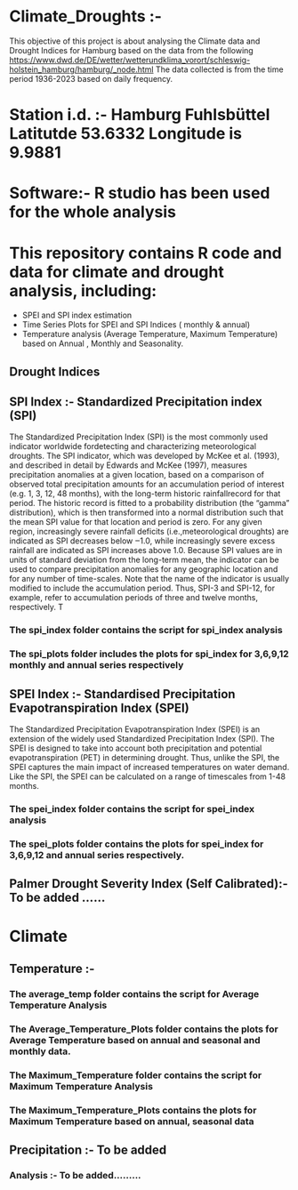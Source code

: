 # Climate_Droughts :- 
This objective of this project is about analysing the Climate data and Drought Indices for Hamburg based on the data from the following 
https://www.dwd.de/DE/wetter/wetterundklima_vorort/schleswig-holstein_hamburg/hamburg/_node.html
The data collected  is from the time period  1936-2023 based on daily frequency. 

# Station i.d. :-  Hamburg Fuhlsbüttel Latitutde 53.6332 Longitude is 9.9881 

# Software:- R studio has been used for the whole analysis 

# This repository contains R code and data for climate and drought analysis, including:
- SPEI and SPI index estimation
- Time Series Plots for SPEI and SPI Indices ( monthly & annual)
- Temperature analysis (Average Temperature, Maximum Temperature) based on Annual , Monthly and Seasonality.

## Drought Indices 

## SPI Index :- Standardized Precipitation index (SPI) 
The Standardized Precipitation Index (SPI) is the most commonly used indicator worldwide fordetecting and characterizing meteorological droughts. The SPI indicator, which was developed by McKee et al. (1993), and described in detail by Edwards and McKee (1997), measures precipitation anomalies at a given location, based on a comparison of observed total precipitation amounts for an accumulation period of interest (e.g. 1, 3, 12, 48 months), with the long-term historic rainfallrecord for that period. The historic record is fitted to a probability distribution (the “gamma” distribution), which is then transformed into a normal distribution such that the mean SPI value for
that location and period is zero. For any given region, increasingly severe rainfall deficits (i.e.,meteorological droughts) are indicated as SPI decreases below ‒1.0, while increasingly severe excess rainfall are indicated as SPI increases above 1.0. Because SPI values are in units of standard deviation from the long-term mean, the indicator can be used to compare precipitation anomalies for any geographic location and for any number of time-scales. Note that the name of the indicator
is usually modified to include the accumulation period. Thus, SPI-3 and SPI-12, for example, refer to accumulation periods of three and twelve months, respectively. T
### The spi_index folder contains the  script for spi_index analysis 
### The spi_plots folder includes the plots for spi_index for 3,6,9,12 monthly and annual series respectively

## SPEI Index :- Standardised Precipitation Evapotranspiration Index (SPEI) 
The Standardized Precipitation Evapotranspiration Index (SPEI) is an extension of the widely used Standardized Precipitation Index (SPI). The SPEI is designed to take into account both precipitation and potential evapotranspiration (PET) in determining drought. Thus, unlike the SPI, the SPEI captures the main impact of increased temperatures on water demand. Like the SPI, the SPEI can be calculated on a range of timescales from 1-48 months.
### The spei_index folder contains the script for spei_index analysis
### The spei_plots folder contains the plots for spei_index for 3,6,9,12 and annual series respectively.

## Palmer Drought Severity Index (Self Calibrated):- To be added ......


# Climate

## Temperature  :-
### The average_temp folder contains the script for Average Temperature Analysis
### The Average_Temperature_Plots folder contains the plots for Average Temperature based on annual and seasonal and monthly data.
### The Maximum_Temperature folder contains the script for Maximum Temperature Analysis
### The Maximum_Temperature_Plots contains the plots for Maximum Temperature based on annual, seasonal data


## Precipitation :- To be added


###  Analysis :- To be added.........

